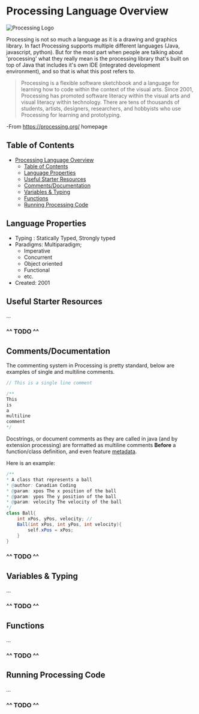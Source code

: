 # Processing Language Overview

![Processing Logo](https://upload.wikimedia.org/wikipedia/commons/2/2e/Processing_3_logo.png)

Processing is not so much a language as it is a drawing and graphics library. In fact Processing supports multiple different languages (Java, javascript, python). But for the most part when people are talking about 'processing' what they really mean is the processing library that's built on top of Java that includes it's own IDE (integrated development environment), and so that is what this post refers to.



> Processing is a flexible software sketchbook and a language for learning how to code within the context of the visual arts. Since 2001, Processing has promoted software literacy within the visual arts and visual literacy within technology. There are tens of thousands of students, artists, designers, researchers, and hobbyists who use Processing for learning and prototyping.

-From https://processing.org/ homepage

## Table of Contents
<!-- TOC -->

- [Processing Language Overview](#processing-language-overview)
  - [Table of Contents](#table-of-contents)
  - [Language Properties](#language-properties)
  - [Useful Starter Resources](#useful-starter-resources)
  - [Comments/Documentation](#commentsdocumentation)
  - [Variables & Typing](#variables--typing)
  - [Functions](#functions)
  - [Running Processing Code](#running-processing-code)

## Language Properties

- Typing : Statically Typed, Strongly typed
- Paradigms: Multiparadigm;
  - Imperative
  - Concurrent
  - Object oriented
  - Functional
  - etc.
- Created: 2001

## Useful Starter Resources

...

### ^^ TODO ^^

## Comments/Documentation

The commenting system in Processing is pretty standard, below are examples of single and multiline comments.

```java
// This is a single line comment

/**
This
is
a
multiline
comment
*/
```

Docstrings, or document comments as they are called in java (and by extension processing) are formatted as multiline comments **Before** a function/class definition, and even feature [metadata](https://en.wikipedia.org/wiki/Javadoc#Table_of_Javadoc_tags).

Here is an example:

```java
/**
* A class that represents a ball
* @author: Canadian Coding
* @param: xpos The x position of the ball
* @param: ypos The y position of the ball
* @param: velocity The velocity of the ball
*/
class Ball{
    int xPos, yPos, velocity; //
    Ball(int xPos, int yPos, int velocity){
        self.xPos = xPos;
    }
}
```

  ### ^^ TODO ^^



## Variables & Typing

...

### ^^ TODO ^^

## Functions

...

### ^^ TODO ^^

## Running Processing Code

...

### ^^ TODO ^^